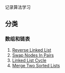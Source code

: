 记录算法学习

## 分类

### 数组和链表
1. [Reverse Linked List](src/main/java/com/aheizi/linked_list/ReverseLinkedList.java)
2. [Swap Nodes In Pairs](src/main/java/com/aheizi/linked_list/SwapNodesInPairs.java)
3. [Linked List Cycle](src/main/java/com/aheizi/linked_list/LinkedListCycle.java)
4. [Merge Two Sorted Lists](src/main/java/com/aheizi/linked_list/MergeTwoSortedLists.java)